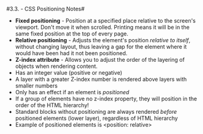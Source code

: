 #3.3. - CSS Positioning Notes#

* **Fixed positioning** - Position at a specified place relative to the screen's viewport. Don't move it when scrolled. Printing means it will be in the same fixed position at the top of every page.
* **Relative positioning** - Adjusts the element's position *relative to itself*, without changing layout, thus leaving a gap for the element where it would have been had it not been positioned.
* **Z-index attribute** - Allows you to adjust the order of the layering of objects when rendering content.
* Has an integer value (positive or negative)
* A layer with a greater Z-index number is rendered above layers with smaller numbers
* Only has an effect if an element is *positioned*
* If a group of elements have no z-index property, they will position in the order of the HTML hierarchy!
* Standard blocks without positioning are always rendered *before* positioned elements (lower layer), regardless of HTML hierarchy
* Example of positioned elements is <position: relative>
